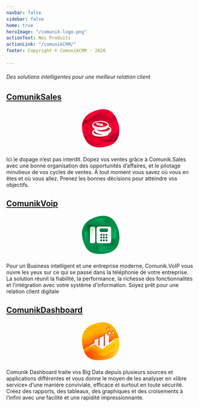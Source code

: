```yaml
---
navbar: false
sidebar: false
home: true
heroImage: "/comunik-logo.png"
actionText: Nos Produits
actionLink: "/comunikCRM/"
footer: Copyright © ComunikCRM - 2020

---
```


###### Des solutions intelligentes pour une meilleur relation client

## [ComunikSales](/comunikSales)

<span style="margin:20px;display:block;text-align:center">
<img style="width:100px;" src="./icons/comunik-sales.png"/>
</span>

Ici le dopage n’est pas interdit. Dopez vos ventes grâce à Comunik.Sales avec une bonne organisation des opportunités d’affaires, et le pilotage minutieux de vos cycles de ventes.
À tout moment vous savez où vous en êtes et où vous allez. Prenez les bonnes décisions pour atteindre vos objectifs.

## [ComunikVoip](/comunikVoip)

<span style="margin:20px;display:block;text-align:center">
<img style="width:100px;" src="./icons/comunik-voip.png"/>
</span>
Pour un Business intelligent et une entreprise moderne, Comunik.VoIP vous ouvre les yeux sur ce qui se passe dans la téléphonie de votre entreprise. La solution réunit la fiabilité, la performance, la richesse des fonctionnalités et l’intégration avec votre système d’information. Soyez prêt pour une relation client digitale

## [ComunikDashboard](/comunikDashboard)

<span style="margin:20px;display:block;text-align:center">
<img style="width:100px;" src="./icons/comunik-dashboard.png"/>
</span>
Comunik Dashboard traite vos Big Data depuis plusieurs sources et applications différentes et vous donne le moyen de les analyser en «libre service» d’une manière conviviale, efficace et surtout en toute sécurité. Créez des rapports, des tableaux, des graphiques et des croisements à l’infini avec une facilité et une rapidité impressionnante.